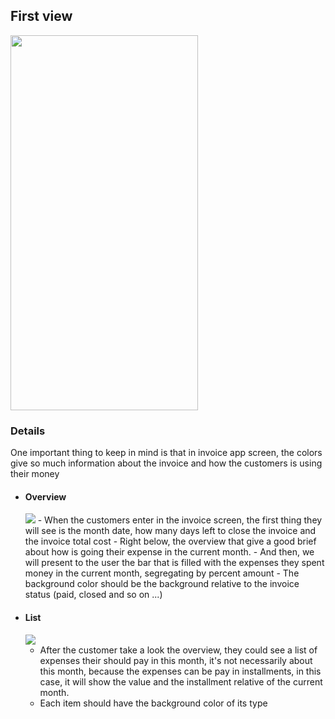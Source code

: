 ## First view

<img src="https://user-images.githubusercontent.com/38296002/167260242-c18c6323-d1de-4943-9b36-e235a7050e41.png" width="300" height="600"/>

### Details 

 One important thing to keep in mind is that in invoice app screen, the colors give so much information about the invoice and how the customers is using their money
- #### Overview
	<img src="https://user-images.githubusercontent.com/38296002/167266135-3b2bb990-440e-414a-87ac-f609b05d303a.png"/>
	- When the customers enter in the invoice screen, the first thing they will see is the month date, how many days left to close the invoice and the invoice total cost 
	-  Right below, the overview that give a good brief about how is going their expense in the current month.
	- And then, we will present to the user the bar that is filled with the expenses they spent money in the current month, segregating by percent amount
	- The background color should be the background relative to the invoice status (paid, closed and so on ...)
- ####  List
	<img src="https://user-images.githubusercontent.com/38296002/167266417-a76cd4a6-323d-4fd8-bac7-3d93c7177ab8.png"/>
	
	- After the customer take a look the overview, they could see a list of expenses their should pay in this month, it's not necessarily about this month, because the expenses can be pay in installments, in this case, it will show the value and the installment relative of the current month.
	- Each item should have the background color of its type

















